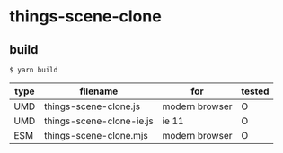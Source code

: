 # things-scene-clone

## build

`$ yarn build`

| type | filename                 | for            | tested |
| ---- | ------------------------ | -------------- | ------ |
| UMD  | things-scene-clone.js    | modern browser | O      |
| UMD  | things-scene-clone-ie.js | ie 11          | O      |
| ESM  | things-scene-clone.mjs   | modern browser | O      |
